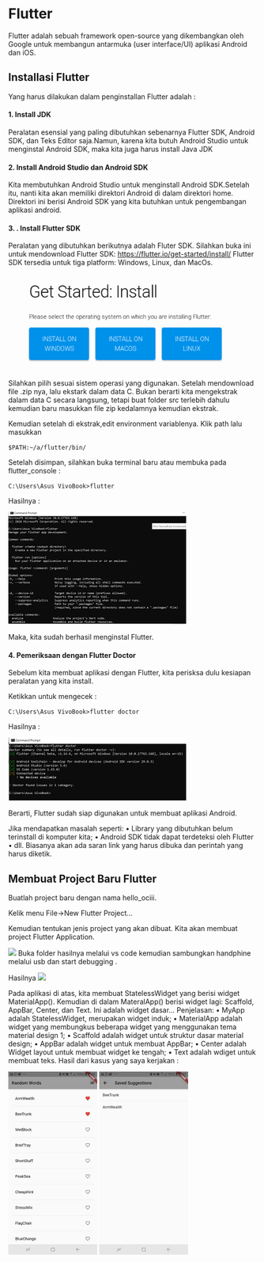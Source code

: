 # Flutter
Flutter adalah sebuah framework open-source yang dikembangkan oleh Google untuk membangun antarmuka (user interface/UI) aplikasi Android dan iOS.

## Installasi Flutter 

Yang harus dilakukan dalam penginstallan Flutter adalah :

#### 1. Install JDK
Peralatan esensial yang paling dibutuhkan sebenarnya Flutter SDK, Android SDK, dan Teks Editor saja.Namun, karena kita butuh Android Studio untuk menginstal Android SDK, maka kita juga harus install Java JDK

#### 2. Install Android Studio dan Android SDK
Kita membutuhkan Android Studio untuk menginstall Android SDK.Setelah itu, nanti kita akan memiliki direktori Android di dalam direktori home. Direktori ini berisi Android SDK yang kita butuhkan untuk pengembangan aplikasi android.

#### 3. . Install Flutter SDK
Peralatan yang dibutuhkan berikutnya adalah Fluter SDK.
Silahkan buka ini untuk mendownload Flutter SDK: https://flutter.io/get-started/install/
Flutter SDK tersedia untuk tiga platform: Windows, Linux, dan MacOs.

<img src="images/install.png">

Silahkan pilih sesuai sistem operasi yang digunakan. Setelah mendownload file .zip nya, lalu ekstark dalam data C. Bukan berarti kita mengekstrak dalam data C secara langsung, tetapi buat folder src terlebih dahulu kemudian baru masukkan file zip kedalamnya kemudian ekstrak.

Kemudian setelah di ekstrak,edit environment variablenya. Klik path lalu masukkan 

	$PATH:~/a/flutter/bin/

Setelah disimpan, silahkan buka terminal baru atau membuka pada flutter_console :
	
	C:\Users\Asus VivoBook>flutter

Hasilnya :

<img src="images/flutter.png">

Maka, kita sudah berhasil menginstal Flutter.

#### 4. Pemeriksaan dengan Flutter Doctor

Sebelum kita membuat aplikasi dengan Flutter, kita perisksa dulu kesiapan peralatan yang kita install.

Ketikkan untuk mengecek :

	C:\Users\Asus VivoBook>flutter doctor

Hasilnya :

<img src="images/flutterdoctor.png">

Berarti, Flutter sudah siap digunakan untuk membuat aplikasi Android.

Jika mendapatkan masalah seperti:
•	Library yang dibutuhkan belum terinstall di komputer kita;
•	Android SDK tidak dapat terdeteksi oleh Flutter
•	dll.
Biasanya akan ada saran link yang harus dibuka dan perintah yang harus diketik.

##  Membuat Project Baru Flutter

Buatlah project baru dengan nama hello_ociii. 

Kelik menu File->New Flutter Project…

Kemudian tentukan jenis project yang akan dibuat. Kita akan membuat project Flutter Application.

<img src = “images/newproject.png”>
Buka folder hasilnya melalui vs code kemudian sambungkan handphine melalui usb dan start debugging .

Hasilnya 
 <img src="images/newapp.jpg">

Pada aplikasi di atas, kita membuat StatelessWidget yang berisi widget MaterialApp(). Kemudian di dalam MateralApp() berisi widget lagi: Scaffold, AppBar, Center, dan Text.
Ini adalah widget dasar…
Penjelasan:
•	MyApp adalah StatelessWidget, merupakan widget induk;
•	MaterialApp adalah widget yang membungkus beberapa widget yang menggunakan tema material design 1;
•	Scaffold adalah widget untuk struktur dasar material design;
•	AppBar adalah widget untuk membuat AppBar;
•	Center adalah Widget layout untuk membuat widget ke tengah;
•	Text adalah wdiget untuk membuat teks.
Hasil dari kasus yang saya kerjakan :

 <img src="images/1.jpg">
 <img src="images/2.jpg">



